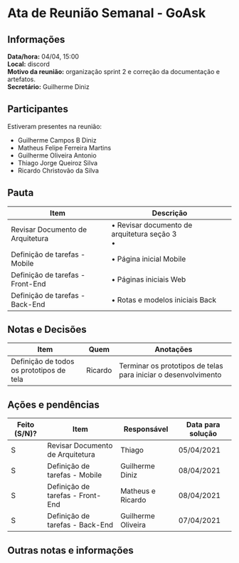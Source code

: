 # Ata de Reunião Semanal - GoAsk

## Informações

**Data/hora:** 04/04, 15:00  
**Local:** discord  
**Motivo da reunião:** organização sprint 2 e correção da documentação e artefatos.  
**Secretário:** Guilherme Diniz

## Participantes

Estiveram presentes na reunião:

- Guilherme Campos B Diniz
- Matheus Felipe Ferreira Martins
- Guilherme Oliveira Antonio
- Thiago Jorge Queiroz Silva
- Ricardo Christovão da Silva


## Pauta

| Item                                 | Descrição                                                                          |
| -------------------------------------| ---------------------------------------------------------------------------------- |
| Revisar Documento de Arquitetura     | • Revisar documento de arquitetura seção 3  <br>•                                  |
| Definição de tarefas - Mobile        | • Página inicial Mobile <br>                                                       |
| Definição de tarefas - Front-End     | • Páginas iniciais Web <br>                                                        |
| Definição de tarefas - Back-End      | • Rotas e modelos iniciais Back                                                    |


## Notas e Decisões

| Item                                     | Quem               | Anotações                                                      |
| ---------------------------------------- | ------------------ | -------------------------------------------------------------- |
| Definição de todos os prototipos de tela | Ricardo            | Terminar os prototipos de telas para iniciar o desenvolvimento |


## Ações e pendências

| Feito (S/N)? | Item                             | Responsável        | Data para solução |
| ------------ | -------------------------------- | ------------------ | ----------------- |
|       S      | Revisar Documento de Arquitetura |      Thiago        |      05/04/2021   |
|       S      | Definição de tarefas - Mobile    | Guilherme Diniz    |      08/04/2021   |
|       S      | Definição de tarefas - Front-End | Matheus e Ricardo  |      08/04/2021   |
|       S      | Definição de tarefas - Back-End  | Guilherme Oliveira |      07/04/2021   |


## Outras notas e informações